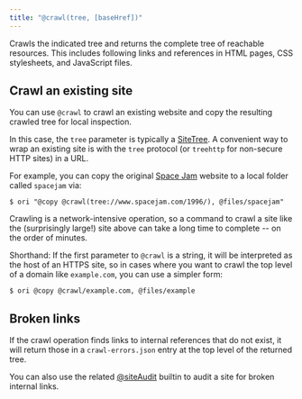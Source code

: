```yaml
---
title: "@crawl(tree, [baseHref])"
---
```


Crawls the indicated tree and returns the complete tree of reachable resources. This includes following links and references in HTML pages, CSS stylesheets, and JavaScript files.

## Crawl an existing site

You can use `@crawl` to crawl an existing website and copy the resulting crawled tree for local inspection.

In this case, the `tree` parameter is typically a [SiteTree](/async-tree/SiteTree.html). A convenient way to wrap an existing site is with the `tree` protocol (or `treehttp` for non-secure HTTP sites) in a URL.

For example, you can copy the original [Space Jam](https://www.spacejam.com/1996/) website to a local folder called `spacejam` via:

```console
$ ori "@copy @crawl(tree://www.spacejam.com/1996/), @files/spacejam"
```

Crawling is a network-intensive operation, so a command to crawl a site like the (surprisingly large!) site above can take a long time to complete -- on the order of minutes.

Shorthand: If the first parameter to `@crawl` is a string, it will be interpreted as the host of an HTTPS site, so in cases where you want to crawl the top level of a domain like `example.com`, you can use a simpler form:

```console
$ ori @copy @crawl/example.com, @files/example
```

## Broken links

If the crawl operation finds links to internal references that do not exist, it will return those in a `crawl-errors.json` entry at the top level of the returned tree.

You can also use the related [@siteAudit](@siteAudit.html) builtin to audit a site for broken internal links.
